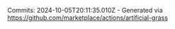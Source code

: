 Commits: 2024-10-05T20:11:35.010Z - Generated via https://github.com/marketplace/actions/artificial-grass
<br>
